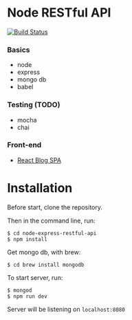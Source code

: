 # Node RESTful API

[![Build Status](https://travis-ci.com/macrusso/node-express-restful-api.svg?branch=master)](https://travis-ci.com/macrusso/node-express-restful-api)

### Basics

- node
- express
- mongo db
- babel

### Testing (TODO)

- mocha
- chai

### Front-end

- [React Blog SPA](https://github.com/macrusso/blog-react-redux-saga-typescript)

# Installation

Before start, clone the repository.

Then in the command line, run:

```
$ cd node-express-restful-api
$ npm install
```

Get mongo db, with brew:

```
$ cd brew install mongodb
```

To start server, run:

```
$ mongod
$ npm run dev
```

Server will be listening on `localhost:8080`
